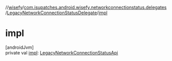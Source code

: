 //[wisefy](../../../index.md)/[com.isupatches.android.wisefy.networkconnectionstatus.delegates](../index.md)/[LegacyNetworkConnectionStatusDelegate](index.md)/[impl](impl.md)

# impl

[androidJvm]\
private val [impl](impl.md): [LegacyNetworkConnectionStatusApi](../-legacy-network-connection-status-api/index.md)
